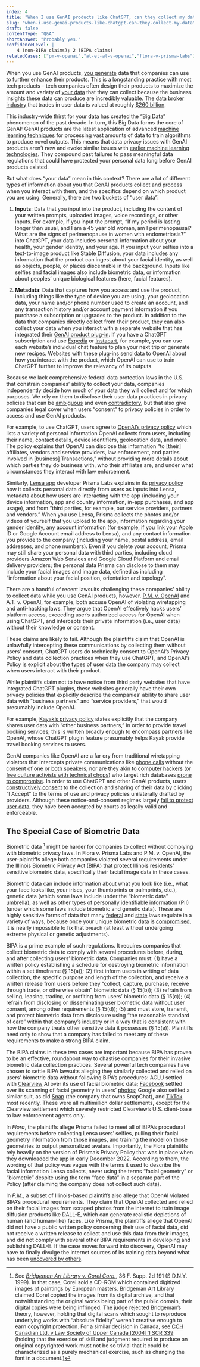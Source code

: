 ```yaml
---
index: 4
title: "When I use GenAI products like ChatGPT, can they collect my data? "
slug: "when-i-use-genai-products-like-chatgpt-can-they-collect-my-data"
draft: false
contentType: "Q&A"
shortAnswer: "Probably yes."
confidenceLevel: |
    4 (non-BIPA claims); 2 (BIPA claims)
relatedCases: ["pm-v-openai","at-et-al-v-openai","flora-v-prisma-labs"]
---
```

When you use GenAI products, [you generate](https://www.theatlantic.com/technology/archive/2023/09/personal-data-digital-privacy-value-choices-rights/675183/?ref=galaxy-brain) data that companies can use to further enhance their products. This is a longstanding practice with most tech products – tech companies often design their products to maximize the amount and variety of [your data](https://policyreview.info/concepts/datafication) that they can collect because the business insights these data can produce are incredibly valuable.  The [data broker industry](https://epic.org/issues/consumer-privacy/data-brokers/) that trades in user data is valued at roughly [$260 billion](https://www.maximizemarketresearch.com/market-report/global-data-broker-market/55670/#:~:text=Data%20Broker%20Market%20size%20was,reaching%20nearly%20USD%20365.70%20Bn.). 

This industry-wide thirst for your data has created the [“Big Data”](https://papers.ssrn.com/sol3/papers.cfm?abstract_id=2157659) phenomenon of the past decade. In turn, this Big Data forms the core of GenAI: GenAI products are the latest application of advanced [machine learning techniques](https://www.forbes.com/sites/forbestechcouncil/2023/05/24/the-new-era-of-big-data/) for processing vast amounts of data to train algorithms to produce novel outputs. This means that data privacy issues with GenAI products aren’t new and evoke similar issues with [earlier machine learning technologies](https://www.brookings.edu/articles/protecting-privacy-in-an-ai-driven-world/). They compound past failures to pass meaningful data regulations that could have protected your personal data long before GenAI products existed. 

But what does “your data” mean in this context? There are a lot of different types of information about you that GenAI products collect and process when you interact with them, and the specifics depend on which product you are using. Generally, there are two buckets of “user data”:

1. **Inputs**: Data that you input into the product, including the content of your written prompts, uploaded images, voice recordings, or other inputs. For example, if you input the prompt, “If my period is lasting longer than usual, and I am a 45 year old woman, am I perimenopausal? What are the signs of perimenopause in women with endometriosis?” into ChatGPT, your data includes personal information about your health, your gender identity, and your age. If you input your selfies into a text-to-image product like Stable Diffusion, your data includes any information that the product can ingest about your facial identity, as well as objects, people, or places discernable in the background. Inputs like selfies and facial images also include biometric data, or information about peoples’ unique biological features (here, facial features). 

2. **Metadata**: Data that captures how you access and use the product, including things like the type of device you are using, your geolocation data, your name and/or phone number used to create an account, and any transaction history and/or account payment information if you purchase a subscription or upgrades to the product. In addition to the data that companies directly collect from their product, they can also collect your data when you interact with a separate website that has integrated their [GenAI product plug-in](https://openai.com/blog/chatgpt-plugins). If you have a ChatGPT subscription and use [Expedia](https://www.forbes.com/sites/geoffwhitmore/2023/03/27/review-of-the-expedia-plugin-for-chatgpt/?sh=1fd45e9e7d0d) or [Instacart](https://www.instacart.com/company/updates/instacart-chatgpt/), for example, you can use each website’s individual chat feature to plan your next trip or generate new recipes. Websites with these plug-ins send data to OpenAI about how you interact with the product, which OpenAI can use to train ChatGPT further to improve the relevancy of its outputs. 

Because we lack comprehensive federal data protection laws in the U.S. that constrain companies’ ability to collect your data, companies independently decide how much of your data they will collect and for which purposes. We rely on them to disclose their user data practices in privacy policies that can be [ambiguous](https://oag.ca.gov/sites/all/files/agweb/pdfs/privacy/reidenberg-ambiguity.pdf) and even [contradictory](https://petapixel.com/2023/03/16/lawsuit-alleges-lensa-ai-app-illegally-took-users-biometric-data/#:~:text=The%20suit%20alleges%20that%20Prisma,and%20illegally%20storing%20the%20data.%E2%80%9D), but that also give companies legal cover when users “consent” to privacy policies in order to access and use GenAI products. 

For example, to use ChatGPT, users agree to [OpenAI’s privacy policy](https://openai.com/policies/privacy-policy) which lists a variety of personal information OpenAI collects from users, including their name, contact details, device identifiers, geolocation data, and more. The policy explains that OpenAI can disclose this information “to [their] affiliates, vendors and service providers, law enforcement, and parties involved in [business] Transactions,” without providing more details about which parties they do business with, who their affiliates are, and under what circumstances they interact with law enforcement. 

Similarly, [Lensa app](https://www.cnn.com/style/article/lensa-ai-app-art-explainer-trnd/index.html) developer Prisma Labs explains in its [privacy policy](https://tos.lensa-ai.com/privacy#section-1) how it collects personal data directly from users as inputs into Lensa, metadata about how users are interacting with the app (including your device information, app and country information, in-app purchases, and app usage), and from “third parties, for example, our service providers, partners and vendors.” When you use Lensa, Prisma collects the photos and/or videos of yourself that you upload to the app, information regarding your gender identity, any account information (for example, if you link your Apple ID or Google Account email address to Lensa), and any contact information you provide to the company (including your name, postal address, email addresses, and phone numbers). Even if you delete your account, Prisma may still share your personal data with third parties, including cloud providers Amazon Web Services and Google Cloud Platform and email delivery providers; the personal data Prisma can disclose to them may include your facial images and image data, defined as including “information about your facial position, orientation and topology”. 

There are a handful of recent lawsuits challenging these companies’ ability to collect data while you use GenAI products, however. [P.M. v. OpenAI]() and A.T. v. OpenAI, for example, both accuse OpenAI of violating wiretapping and anti-hacking laws. They argue that OpenAI effectively hacks users’ platform access, exceeding user’s authorized access for OpenAI when using ChatGPT, and intercepts their private information (i.e., user data) without their knowledge or consent. 

These claims are likely to fail. Although the plaintiffs claim that OpenAI is unlawfully intercepting these communications by collecting them without users’ consent, ChatGPT users do technically consent to OpenAI’s Privacy Policy and data collection practices when they use ChatGPT, and OpenAI’s Policy is explicit about the types of user data the company may collect when users interact with their product. 

While plaintiffs claim not to have notice from third party websites that have integrated ChatGPT plugins, these websites generally have their own privacy policies that explicitly describe the companies’ ability to share user data with “business partners” and “service providers,” that would presumably include OpenAI. 

For example, [Kayak’s privacy policy](https://www.kayak.com/privacy) states explicitly that the company shares user data with “other business partners,” in order to provide travel booking services; this is written broadly enough to encompass partners like OpenAI, whose ChatGPT plugin feature presumably helps Kayak provide travel booking services to users. 

GenAI companies like OpenAI are a far cry from traditional wiretapping violators that intercepts private communications like [phone calls](https://firstamendment.mtsu.edu/article/bartnicki-v-vopper-2001/) without the consent of one or [both speakers](https://www.taulersmith.com/california-invasion-of-privacy-act/#:~:text=But%20California%20is%20a%20two,both%20criminal%20and%20civil%20penalties.), nor are they akin to computer [hackers](https://www.justice.gov/opa/pr/seven-international-cyber-defendants-including-apt41-actors-charged-connection-computer) (or [free culture activists with technical chops](https://slate.com/news-and-politics/2014/01/aaron-swartz-cfaa-a-year-after-aaron-swartz-s-death-the-computer-fraud-and-abuse-act-remains-unchanged.html)) who target rich databases [prone to compromise](https://www.supremecourt.gov/opinions/20pdf/19-783_k53l.pdf). In order to use ChatGPT and other GenAI products, users [constructively consent](https://elibrary.law.psu.edu/cgi/viewcontent.cgi?article=1038&context=arbitrationlawreview) to the collection and sharing of their data by clicking “I Accept” to the terms of use and privacy policies unilaterally drafted by providers. Although these notice-and-consent regimes largely [fail to protect user data](https://www.amacad.org/publication/contextual-approach-privacy-online), they have been accepted by courts as legally valid and enforceable.

## The Special Case of Biometric Data

Biometric data [^1] might be harder for companies to collect without complying with biometric privacy laws. In Flora v. Prisma Labs and P.M. v. OpenAI, the user-plaintiffs allege both companies violated several requirements under the Illinois Biometric Privacy Act (BIPA) that protect Illinois residents’ sensitive biometric data, specifically their facial image data in these cases. 

Biometric data can include information about what you look like (i.e., what your face looks like, your irises, your thumbprints or palmprints, etc.), genetic data (which some laws include under the “biometric data” umbrella), as well as other types of personally identifiable information (PII) (under which some laws include biometric and genetic data). These are highly sensitive forms of data that many [federal](https://www.hhs.gov/hipaa/for-professionals/special-topics/genetic-information/index.html) and [state](https://www.jdsupra.com/legalnews/state-biometric-privacy-law-tracker-6806947/) laws regulate in a variety of ways, because once your unique biometric data is [compromised](https://www.ftc.gov/news-events/news/press-releases/2023/05/ftc-warns-about-misuses-biometric-information-harm-consumers), it is nearly impossible to fix that breach (at least without undergoing extreme physical or genetic adjustments). 

BIPA is a prime example of such regulations. It requires companies that collect biometric data to comply with several procedures before, during, and after collecting users’ biometric data. Companies must: (1) have a written policy establishing a schedule for destroying biometric information within a set timeframe (§ 15(a)); (2) first inform users in writing of data collection, the specific purpose and length of the collection, and receive a written release from users before they “collect, capture, purchase, receive through trade, or otherwise obtain” biometric data (§ 15(b)); (3) refrain from selling, leasing, trading, or profiting from users’ biometric data (§ 15(c)); (4) refrain from disclosing or disseminating user biometric data without user consent, among other requirements (§ 15(d)); (5) and must store, transmit, and protect biometric data from disclosure using “the reasonable standard of care” within that company’s industry or in a way that is consistent with how the company treats other sensitive data it possesses (§ 15(e)). Plaintiffs need only to show that a company has failed to meet any of these requirements to make a strong BIPA claim. 

The BIPA claims in these two cases are important because BIPA has proven to be an effective, roundabout way to chastise companies for their invasive biometric data collection practices. Several powerful tech companies have chosen to settle BIPA lawsuits alleging they similarly collected and relied on users’ biometric data without following BIPA’s procedures: ACLU settled with [Clearview](https://www.aclu.org/cases/aclu-v-clearview-ai#:~:text=What's%20at%20Stake,Information%20Privacy%20Act%20(BIPA).) AI over its use of facial biometric data; [Facebook](https://cdn.vox-cdn.com/uploads/chorus_asset/file/22333300/In_re_Facebook_Biometric_Information_Privacy_Litigation_final_order.pdf) settled over its scanning of facial geometry in users’ [photos](https://www.googlebipasettlement.com/court-documents/); Google also settled a similar suit, as did [Snap](https://www.snapillinoisbipasettlement.com/important-documents) (the company that owns SnapChat), and [TikTok](https://www.tiktokdataprivacysettlement.com/important-documents.php) most recently. These were all multimillion dollar settlements, except for the Clearview settlement which severely restricted Clearview’s U.S. client-base to law enforcement agents only. 

In *Flora*, the plaintiffs allege Prisma failed to meet all of BIPA’s procedural requirements before collecting Lensa users’ selfies, pulling their facial geometry information from those images, and training the model on those geometries to output personalized avatars. Importantly, the Flora plaintiffs rely heavily on the version of Prisma’s Privacy Policy that was in place when they downloaded the app in early December 2022. According to them, the wording of that policy was vague with the terms it used to describe the facial information Lensa collects, never using the terms “facial geometry” or “biometric” despite using the term “face data” in a separate part of the Policy (after claiming the company does not collect such data). 

In *P.M.*, a subset of Illinois-based plaintiffs also allege that OpenAI violated BIPA’s procedural requirements. They claim that OpenAI collected and relied on their facial images from scraped photos from the internet to train image diffusion products like DALL-E, which can generate realistic depictions of human (and human-like) faces. Like Prisma, the plaintiffs allege that OpenAI did not have a public written policy concerning their use of facial data, did not receive a written release to collect and use this data from their images, and did not comply with several other BIPA requirements in developing and publishing DALL-E. If the case moves forward into discovery, OpenAI may have to finally divulge the internet sources of its training data beyond what has been [uncovered by others](https://www.washingtonpost.com/technology/interactive/2023/ai-chatbot-learning/).

[^1]: See _[Bridgeman Art Library v. Corel Corp.](https://en.wikipedia.org/wiki/Bridgeman_Art_Library_v._Corel_Corp.)_, 36 F. Supp. 2d 191 (S.D.N.Y. 1999). In that case, Corel sold a CD-ROM which contained digitized images of paintings by European masters. Bridgeman Art Library claimed Corel copied the images from its digital archive, and that notwithstanding the original works being part of the public domain, their digital copies were being infringed. The judge rejected Bridgeman’s theory, however, holding that digital scans which sought to reproduce underlying works with “absolute fidelity” weren’t creative enough to earn copyright protection. For a similar decision in Canada, see [CCH Canadian Ltd. v Law Society of Upper Canada [2004] 1 SCR 339](https://scc-csc.lexum.com/scc-csc/scc-csc/en/item/2125/index.do) (holding that the exercise of skill and judgment required to produce an original copyrighted work must not be so trivial that it could be characterized as a purely mechanical exercise, such as changing the font in a document.)